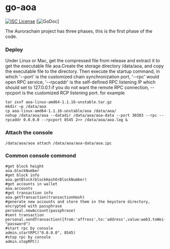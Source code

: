# go-aoa


[![ISC License](http://img.shields.io/badge/license-ISC-blue.svg)](http://copyfree.org)
[![GoDoc](https://img.shields.io/badge/godoc-reference-blue.svg)]

The Aurorachain project has three phases, this is the first phase of the code.

### Deploy

Under Linux or Mac, get the compressed file from release and extract it to get the executable file aoa.Create the storage directory /data/aoa, and copy the executable file to the directory. Then execute the startup command, in which '--port' is the customized chain synchronization port, '--rpc' would open RPC service, '--rpcaddr' is the self-defined RPC listening IP which should set to 127.0.0.1 if you do not want the remote RPC connection, --rpcport is the customized RCP listening port.
for example
```
tar zxvf aoa-linux-amd64-1.1.16-unstable.tar.gz
mkdir –p /data/aoa
cp aoa-linux-amd64-1.1.16-unstable/aoa /data/aoa/
nohup /data/aoa/aoa --datadir /data/aoa/aoa-data --port 30303 --rpc --rpcaddr 0.0.0.0 --rpcport 8545 2>> /data/aoa/aoa.log &
```
### Attach the console
```
/data/aoa/aoa attach /data/aoa/aoa-data/aoa.ipc
```
### Common console commond
```
#get block height
aoa.blockNumber
#get block info
aoa.getBlock(blockHashOrBlockNumber)
#get accounts in wallet
aoa.accounts
#get transaction info
aoa.getTransaction(transactionHash)
#generate new accounts and store them in the keystore directory, encrypted with passphrase
personal.newAccount(passphrase)
#sent transaction
personal.sendTransaction({from:'affress',to:'address',value:web3.toWei(100,'aoa'),action:0}, "password")
#start rpc by console
admin.startRPC("0.0.0.0", 8545)
#stop rpc by console
admin.stopRPC()
```
